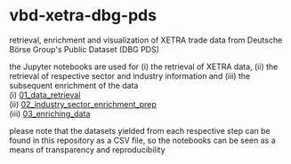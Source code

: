 # vbd-xetra-dbg-pds
retrieval, enrichment and visualization of XETRA trade data from Deutsche Börse Group's Public Dataset (DBG PDS)

the Jupyter notebooks are used for (i) the retrieval of XETRA data, (ii) the retrieval of respective sector and industry information and (iii) the subsequent enrichment of the data  
(i)   [01_data_retrieval](../code/01_data_retrieval.ipynb)  
(ii)  [02_industry_sector_enrichment_prep](../code/02_industry_sector_enrichment_prep.ipynb)  
(iii) [03_enriching_data](../code/03_enriching_data.ipynb)  

please note that the datasets yielded from each respective step can be found in this repository as a CSV file, so the notebooks can be seen as a means of transparency and reproducibility
